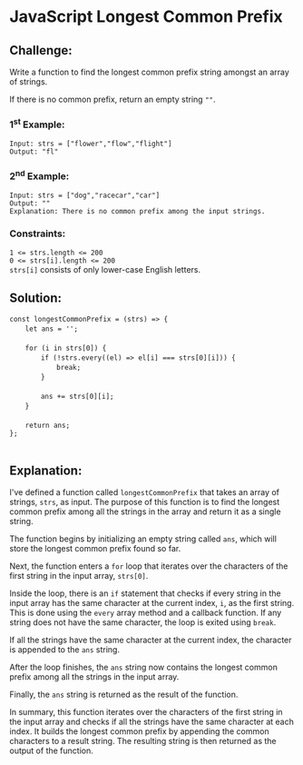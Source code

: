 # JavaScript Longest Common Prefix

## Challenge:

Write a function to find the longest common prefix string amongst an array of strings.

If there is no common prefix, return an empty string `""`.

### 1<sup>st</sup> Example:

`Input: strs = ["flower","flow","flight"]`
<br/>
`Output: "fl"`

### 2<sup>nd</sup> Example:

`Input: strs = ["dog","racecar","car"]`
<br/>
`Output: ""`
<br/>
`Explanation: There is no common prefix among the input strings.`

### Constraints:

`1 <= strs.length <= 200`
<br/>
`0 <= strs[i].length <= 200`
<br/>
`strs[i]` consists of only lower-case English letters.

## Solution:

`const longestCommonPrefix = (strs) => {`
<br/>
&nbsp;&nbsp;&nbsp;&nbsp;&nbsp;&nbsp;&nbsp;`let ans = '';`
<br/>
<br/>
&nbsp;&nbsp;&nbsp;&nbsp;&nbsp;&nbsp;&nbsp;`for (i in strs[0]) {`
<br/>
&nbsp;&nbsp;&nbsp;&nbsp;&nbsp;&nbsp;&nbsp;&nbsp;&nbsp;&nbsp;&nbsp;&nbsp;&nbsp;&nbsp;`if (!strs.every((el) => el[i] === strs[0][i])) {`
<br/>
&nbsp;&nbsp;&nbsp;&nbsp;&nbsp;&nbsp;&nbsp;&nbsp;&nbsp;&nbsp;&nbsp;&nbsp;&nbsp;&nbsp;&nbsp;&nbsp;&nbsp;&nbsp;&nbsp;&nbsp;&nbsp;`break;`
<br/>
&nbsp;&nbsp;&nbsp;&nbsp;&nbsp;&nbsp;&nbsp;&nbsp;&nbsp;&nbsp;&nbsp;&nbsp;&nbsp;&nbsp;`}`
<br/>
<br/>
&nbsp;&nbsp;&nbsp;&nbsp;&nbsp;&nbsp;&nbsp;&nbsp;&nbsp;&nbsp;&nbsp;&nbsp;&nbsp;&nbsp;`ans += strs[0][i];`
<br/>
&nbsp;&nbsp;&nbsp;&nbsp;&nbsp;&nbsp;&nbsp;`}`
<br/>
<br/>
&nbsp;&nbsp;&nbsp;&nbsp;&nbsp;&nbsp;&nbsp;`return ans;`
<br/>
`};`
<br/>
<br/>

## Explanation:

I've defined a function called `longestCommonPrefix` that takes an array of strings, `strs`, as input. The purpose of this function is to find the longest common prefix among all the strings in the array and return it as a single string.
<br/>

The function begins by initializing an empty string called `ans`, which will store the longest common prefix found so far.
<br/>

Next, the function enters a `for` loop that iterates over the characters of the first string in the input array, `strs[0]`.
<br/>

Inside the loop, there is an `if` statement that checks if every string in the input array has the same character at the current index, `i`, as the first string. This is done using the `every` array method and a callback function. If any string does not have the same character, the loop is exited using `break`.
<br/>

If all the strings have the same character at the current index, the character is appended to the `ans` string.
<br/>

After the loop finishes, the `ans` string now contains the longest common prefix among all the strings in the input array.
<br/>

Finally, the `ans` string is returned as the result of the function.
<br/>

In summary, this function iterates over the characters of the first string in the input array and checks if all the strings have the same character at each index. It builds the longest common prefix by appending the common characters to a result string. The resulting string is then returned as the output of the function.
<br/>
<br/>